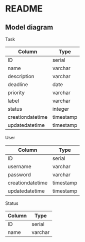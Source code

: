 # README

## Model diagram

Task

| Column | Type |
| --- | --- |
| ID | serial |
| name | varchar |
| description | varchar |
| deadline | date |
| priority | varchar |
| label | varchar |
| status | integer |
| creationdatetime | timestamp |
| updatedatetime | timestamp |

User

| Column | Type
| --- | --- |
| ID | serial |
| username | varchar |
| password | varchar |
| creationdatetime | timestamp |
| updatedatetime | timestamp |

Status

| Column | Type |
| --- | --- |
| ID | serial |
| name | varchar |
